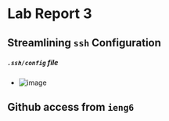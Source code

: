 # **Lab Report 3**

## Streamlining `ssh` Configuration   
##### `.ssh/config` file
- ![image](https://user-images.githubusercontent.com/100736576/167277434-11a1cd33-fadd-4dd9-8c16-facf49fd06c4.png)


## Github access from `ieng6`



